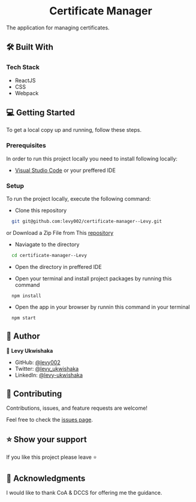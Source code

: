 <div align="center">
  <h1>Certificate Manager</h1>

</div>

The application for managing certificates.


## 🛠 Built With <a name="built-with"></a>

### Tech Stack <a name="tech-stack"></a>

  <ul>
    <li>ReactJS</li>
    <li>CSS</li>
    <li>Webpack</li>
  </ul>

<!-- Features -->

<!-- ### Key Features <a name="key-features"></a> -->


<!-- LIVE DEMO -->

<!-- ## 🚀 Live link <a name="live-demo"></a>

- [Live Link]() -->

<!-- GETTING STARTED -->

## 💻 Getting Started <a name="getting-started"></a>

To get a local copy up and running, follow these steps.

### Prerequisites

In order to run this project locally you need to install following locally:

- [Visual Studio Code](https://code.visualstudio.com/) or your preffered IDE

### Setup

To run the project locally, execute the following command:

- Clone this repository

``` sh 
  git git@github.com:levy002/certificate-manager--Levy.git
``` 
or Download a Zip File from This [repository](https://github.com/levy002/certificate-manager--Levy)

- Naviagate to the directory

``` sh 
  cd certificate-manager--Levy
```

- Open the directory in preffered IDE

- Open your terminal and install project packages by running this command

```
  npm install
```

- Open the app in your browser by runnin this command in your terminal

```
  npm start
```

<!-- AUTHORS -->

## 👤 Author <a name="authors"></a>

👤 **Levy Ukwishaka**

- GitHub: [@levy002](https://github.com/levy002)
- Twitter: [@levy_ukwishaka](https://twitter.com/levy_ukwishaka)
- LinkedIn: [@levy-ukwishaka](https://www.linkedin.com/in/levy-ukwishaka/)

<!-- CONTRIBUTING -->

## 🤝 Contributing <a name="contributing"></a>

Contributions, issues, and feature requests are welcome!

Feel free to check the [issues page](../../issues/).

<!-- SUPPORT -->

## ⭐️ Show your support <a name="support"></a>

If you like this project please leave ⭐️ 

<!-- ACKNOWLEDGEMENTS -->

## 🙏 Acknowledgments <a name="acknowledgements"></a>

I would like to thank CoA & DCCS for offering me the guidance.
